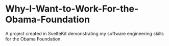 # Why-I-Want-to-Work-For-the-Obama-Foundation
A project created in SvelteKit demonstrating my software engineering skills for the Obama Foundation.

